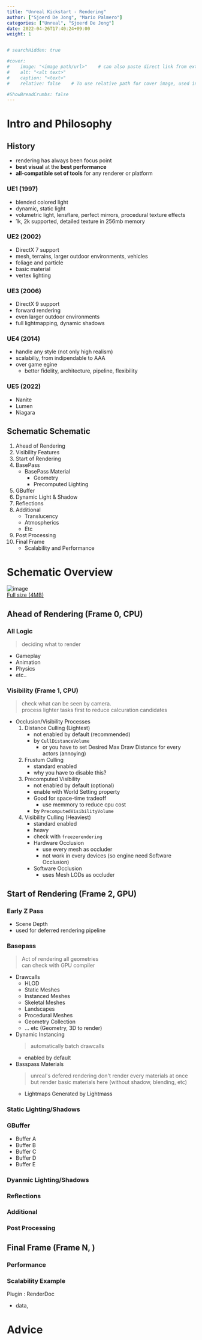 ```yaml
---
title: "Unreal Kickstart - Rendering"
author: ["Sjoerd De Jong", "Mario Palmero"]
categories: ["Unreal", "Sjoerd De Jong"]
date: 2022-04-26T17:40:24+09:00
weight: 1


# searchHidden: true

#cover:
#    image: "<image path/url>"    # can also paste direct link from external site
#    alt: "<alt text>"
#    caption: "<text>"
#    relative: false 	# To use relative path for cover image, used in hugo Page-bundles

#ShowBreadCrumbs: false
---
```



# Intro and Philosophy

## History
- rendering has always been focus point
- **best visual** at the **best performance**
- **all-compatible set of tools** for any renderer or platform

### UE1 (1997)
- blended colored light
- dynamic, static light
- volumetric light, lensflare, perfect mirrors, procedural texture effects
- 1k, 2k supported, detailed texture in 256mb memory

### UE2 (2002)
- DirectX 7 support
- mesh, terrains, larger outdoor environments, vehicles
- foliage and particle
- basic material
- vertex lighting

### UE3 (2006)
- DirectX 9 support
- forward rendering
- even larger outdoor environments
- full lightmapping, dynamic shadows

### UE4 (2014)
- handle any style (not only high realism)
- scalabiliy, from indipendable to AAA
- over game egine
  - better fidelity, architecture, pipeline, flexibility

### UE5 (2022)
- Nanite
- Lumen
- Niagara

## Schematic Schematic
1. Ahead of Rendering
2. Visibility Features
3. Start of Rendering
4. BasePass
   - BasePass Material
     - Geometry
	 - Precomputed Lighting
5. GBuffer
6. Dynamic Light & Shadow
7. Reflections
8. Additional
   - Translucency
   - Atmospherics
   - Etc
9. Post Processing
10. Final Frame
    - Scalability and Performance


# Schematic Overview

![image](../rendering_18x24.png)    
[Full size (4MB)](../rendering_poster.png)    

## Ahead of Rendering (Frame 0, CPU)

### All Logic
> deciding what to render    
- Gameplay
- Animation
- Physics
- etc..

### Visibility (Frame 1, CPU)
> check what can be seen by camera.    
> process lighter tasks first to reduce calcuration candidates    
- Occlusion/Visibility Processes
  1. Distance Culling (Lightest)
     - not enabled by default (recommended)
     - by `CullDistanceVolume`
	   - or you have to set Desired Max Draw Distance for every actors (annoying)
  2. Frustum Culling
     - standard enabled
	 - why you have to disable this?
  3. Precomputed Visibility
     - not enabled by default (optional)
     - enable with World Setting property
     - Good for space-time tradeoff
	   - use memmory to reduce cpu cost
     - by `PrecomputedVisibilityVolume`
  4. Visibility Culling (Heaviest)
     - standard enabled
     - heavy
     - check with `freezerendering`
     - Hardware Occlusion
       - use every mesh as occluder
  	   - not work in every devices (so engine need Software Occlusion)
     - Software Occlusion
       - uses Mesh LODs as occluder

## Start of Rendering (Frame 2, GPU)

### Early Z Pass
- Scene Depth
- used for deferred rendering pipeline

### Basepass
> Act of rendering all geometries    
> can check with GPU compiler    
- Drawcalls
  - HLOD
  - Static Meshes
  - Instanced Meshes
  - Skeletal Meshes
  - Landscapes
  - Procedural Meshes
  - Geometry Collection
  - ... etc (Geometry, 3D to render)
- Dynamic Instancing
  > automatically batch drawcalls    
  - enabled by default
- Basspass Materials
  > unreal's defered rendering don't render every materials at once but render basic materials here (without shadow, blending, etc)    
  - Lightmaps
		Generated by Lightmass

### Static Lighting/Shadows

### GBuffer
- Buffer A
- Buffer B
- Buffer C
- Buffer D
- Buffer E

### Dyanmic Lighting/Shadows

### Reflections

### Additional

### Post Processing

## Final Frame (Frame N, )

### Performance

### Scalability Example



Plugin : RenderDoc
- data, 



# Advice

 
